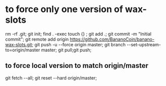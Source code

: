 # to force only one version of wax-slots

rm -rf .git;
git init;
find . -exec touch {} \;
git add .;
git commit -m "Initial commit";
git remote add origin https://github.com/BananoCoin/banano-wax-slots.git;
git push -u --force origin master;
git branch --set-upstream-to=origin/master master;
git pull;git push;

## to force local version to match origin/master

git fetch --all;
git reset --hard origin/master;
